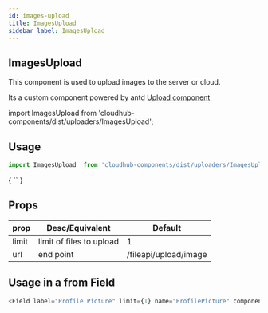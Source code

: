 ```yaml
---
id: images-upload
title: ImagesUpload
sidebar_label: ImagesUpload
---
```


## ImagesUpload

This component is used to upload images to the server or cloud.

Its a custom component powered by antd [Upload component](https://ant.design/components/upload/)

import ImagesUpload from 'cloudhub-components/dist/uploaders/ImagesUpload';

## Usage

```js
import ImagesUpload  from 'cloudhub-components/dist/uploaders/ImagesUpload';
```

<playground scope={{ImagesUpload}}>
    {
        `<ImagesUpload />`
    }
</playground>

## Props

<Block>
  <table>
      <thead>
          <tr>    
          <th>prop</th>
          <th>Desc/Equivalent</th>
          <th>Default</th>
          </tr>
      </thead>
      <tbody>
        <tr>    
          <td>limit</td>
          <td>limit of files to upload</td>
          <td>1</td>
        </tr>
        <tr>    
          <td>url</td>
          <td>end point</td>
          <td>/fileapi/upload/image</td>
        </tr>
      </tbody>
  </table>
</Block>



## Usage in a from Field

```js
<Field label="Profile Picture" limit={1} name="ProfilePicture" component={ImagesUpload}/>
```